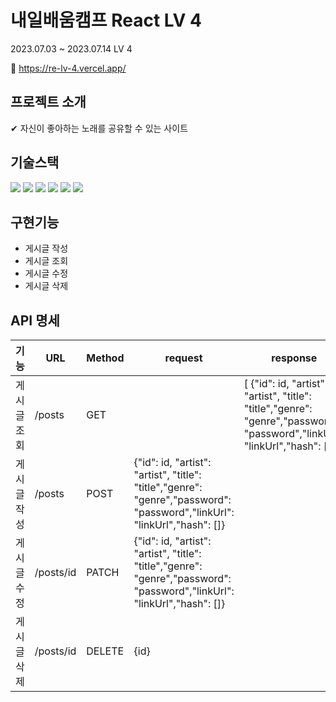 # 내일배움캠프 React LV 4 

2023.07.03 ~ 2023.07.14 LV 4

🔗 https://re-lv-4.vercel.app/

## 프로젝트 소개

✔︎ 자신이 좋아하는 노래를 공유할 수 있는 사이트

## 기술스택
<div align=left>
  <img src="https://img.shields.io/badge/html5-E34F26?style=for-the-badge&logo=html5&logoColor=white"> 
  <img src="https://img.shields.io/badge/css-1572B6?style=for-the-badge&logo=css3&logoColor=white"> 
  <img src="https://img.shields.io/badge/javascript-F7DF1E?style=for-the-badge&logo=javascript&logoColor=black">
  <img src="https://img.shields.io/badge/react-61DAFB?style=for-the-badge&logo=react&logoColor=black"> 
  <img src="https://img.shields.io/badge/github-181717?style=for-the-badge&logo=github&logoColor=white">
  <img src="https://img.shields.io/badge/git-F05032?style=for-the-badge&logo=git&logoColor=white">
</div>

## 구현기능

- 게시글 작성
- 게시글 조회
- 게시글 수정
- 게시글 삭제

## API 명세

|    기능      | URL          | Method  | request                                | response                                       |
| ------------ | ------------ | ------- | ------------------------------ |--------------------------- |
| 게시글 조회  | /posts       | GET     |                | [ {"id": id, "artist": "artist", "title": "title","genre": "genre","password": "password","linkUrl": "linkUrl","hash": []} ] |
| 게시글 작성  | /posts       | POST    |  {"id": id, "artist": "artist", "title": "title","genre": "genre","password": "password","linkUrl": "linkUrl","hash": []}   |     |
| 게시글 수정  | /posts/id    | PATCH   |    {"id": id, "artist": "artist", "title": "title","genre": "genre","password": "password","linkUrl": "linkUrl","hash": []}    |     |
| 게시글 삭제  | /posts/id    | DELETE  |         {id}                   |    |
